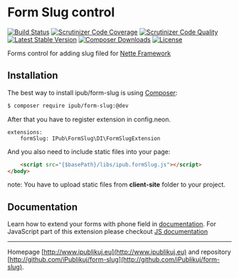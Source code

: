 # Form Slug control

[![Build Status](https://img.shields.io/travis/ipublikuj-ui/form-slug.svg?style=flat-square)](https://travis-ci.org/ipublikuj-ui/form-slug)
[![Scrutinizer Code Coverage](https://img.shields.io/scrutinizer/coverage/g/ipublikuj-ui/form-slug.svg?style=flat-square)](https://scrutinizer-ci.com/g/ipublikuj-ui/form-slug/?branch=master)
[![Scrutinizer Code Quality](https://img.shields.io/scrutinizer/g/ipublikuj-ui/form-slug.svg?style=flat-square)](https://scrutinizer-ci.com/g/ipublikuj-ui/form-slug/?branch=master)
[![Latest Stable Version](https://img.shields.io/packagist/v/ipub/form-slug.svg?style=flat-square)](https://packagist.org/packages/ipub/form-slug)
[![Composer Downloads](https://img.shields.io/packagist/dt/ipub/form-slug.svg?style=flat-square)](https://packagist.org/packages/ipub/form-slug)
[![License](https://img.shields.io/packagist/l/ipub/form-slug.svg?style=flat-square)](https://packagist.org/packages/ipub/form-slug)

Forms control for adding slug filed for [Nette Framework](http://nette.org/)

## Installation

The best way to install ipub/form-slug is using [Composer](http://getcomposer.org/):

```sh
$ composer require ipub/form-slug:@dev
```

After that you have to register extension in config.neon.

```neon
extensions:
	formSlug: IPub\FormSlug\DI\FormSlugExtension
```

And you also need to include static files into your page:

```html
	<script src="{$basePath}/libs/ipub.formSlug.js"></script>
</body>
```

note: You have to upload static files from **client-site** folder to your project.

## Documentation

Learn how to extend your forms with phone field in [documentation](https://github.com/iPublikuj/form-slug/blob/master/docs/en/index.md).
For JavaScript part of this extension please checkout [JS documentation](https://github.com/iPublikuj/form-slug/blob/master/public/readme.md)

***
Homepage [http://www.ipublikuj.eu](http://www.ipublikuj.eu) and repository [http://github.com/iPublikuj/form-slug](http://github.com/iPublikuj/form-slug).
